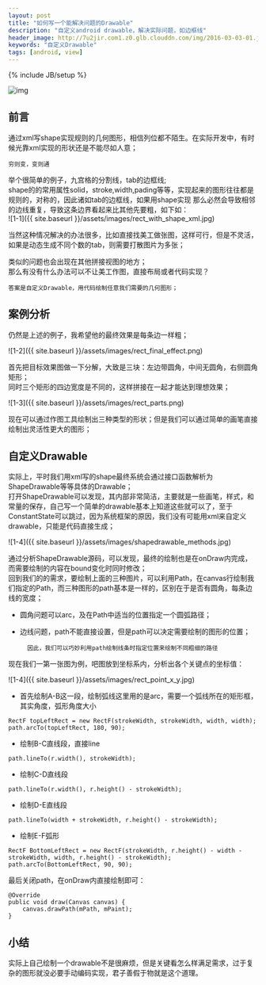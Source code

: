 ```yaml
---
layout: post
title: "如何写一个能解决问题的Drawable"
description: "自定义android drawable，解决实际问题，如边框线"
header_image: http://7u2jir.com1.z0.glb.clouddn.com/img/2016-03-03-01.jpg
keywords: "自定义Drawable" 
tags: [android, view]
---
```

{% include JB/setup %}

![img](http://7u2jir.com1.z0.glb.clouddn.com/img/2016-03-03-01.jpg)

## 前言
通过xml写shape实现规则的几何图形，相信列位都不陌生。在实际开发中，有时候光靠xml实现的形状还是不能尽如人意；  

	穷则变，变则通

举个很简单的例子，九宫格的分割线，tab的边框线;  
shape的的常用属性solid，stroke,width,pading等等，实现起来的图形往往都是规则的，对称的，因此诸如tab的边框线，如果用shape实现
那么必然会导致相邻的边线重复，导致这条边界看起来比其他先要粗，如下如：  
![1-1]({{ site.baseurl }}/assets/images/rect_with_shape_xml.jpg)

当然这种情况解决的办法很多，比如直接找美工做张图，这样可行，但是不灵活，如果是动态生成不同个数的tab，则需要打散图片为多张；  

类似的问题也会出现在其他拼接视图的地方；  
那么有没有什么办法可以不让美工作图，直接布局或者代码实现？  

	答案是自定义Drawable，用代码绘制任意我们需要的几何图形；  

## 案例分析
仍然是上述的例子，我希望他的最终效果是每条边一样粗；  

![1-2]({{ site.baseurl }}/assets/images/rect_final_effect.png)

首先把目标效果图做一下分解，大致是三块：左边带圆角，中间无圆角，右侧圆角矩形；  
同时三个矩形的四边宽度是不同的，这样拼接在一起才能达到理想效果； 
 
![1-3]({{ site.baseurl }}/assets/images/rect_parts.png)

现在可以通过作图工具绘制出三种类型的形状；但是我们可以通过简单的画笔直接绘制出灵活性更大的图形；

## 自定义Drawable
实际上，平时我们用xml写的shape最终系统会通过接口函数解析为ShapeDrawable等等具体的Drawable；  
打开ShapeDrawable可以发现，其内部非常简洁，主要就是一些画笔，样式，和常量的保存，自己写一个简单的drawable基本上知道这些就可以了，至于ConstantState可以跳过，因为系统框架的原因，我们没有可能用xml来自定义drawable，只能是代码直接生成；  

![1-4]({{ site.baseurl }}/assets/images/shapedrawable_methods.jpg)

通过分析ShapeDrawable源码，可以发现，最终的绘制也是在onDraw内完成，而需要绘制的内容在bound变化时同时修改；  
回到我们的的需求，要绘制上面的三种图片，可以利用Path，在canvas行绘制我们指定的Path，而三种图形的path基本是一样的，区别在于是否有圆角，每条边线的宽度；

* 圆角问题可以arc，及在Path中适当的位置指定一个圆弧路径；  
* 边线问题，path不能直接设置，但是path可以决定需要绘制的图形的位置；


		因此，我们可以巧妙利用path绘制线条时指定位置来绘制不同粗细的路径

现在我们一第一张图为例，吧图放到坐标系内，分析出各个关键点的坐标值：  

![1-4]({{ site.baseurl }}/assets/images/rect_point_x_y.jpg)

* 首先绘制A-B这一段，绘制弧线这里用的是arc，需要一个弧线所在的矩形框，其实角度，弧形角度大小

```
RectF topLeftRect = new RectF(strokeWidth, strokeWidth, width, width);
path.arcTo(topLeftRect, 180, 90);
```

* 绘制B-C直线段，直接line

```
path.lineTo(r.width(), strokeWidth);
```
* 绘制C-D直线段

```
path.lineTo(r.width(), r.height() - strokeWidth);
```
* 绘制D-E直线段

```
path.lineTo(width + strokeWidth, r.height() - strokeWidth);
```
* 绘制E-F弧形

```
RectF BottomLeftRect = new RectF(strokeWidth, r.height() - width - strokeWidth, width, r.height() - strokeWidth);
path.arcTo(BottomLeftRect, 90, 90);
```

最后关闭path，在onDraw内直接绘制即可：  

```
@Override
public void draw(Canvas canvas) {
    canvas.drawPath(mPath, mPaint);
}
```

## 小结
实际上自己绘制一个drawable不是很麻烦，但是关键看怎么样满足需求，过于复杂的图形就没必要手动编码实现，君子善假于物就是这个道理。
